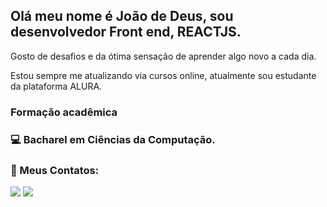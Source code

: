 ## Olá meu nome é João de Deus, sou desenvolvedor Front end, REACTJS.
Gosto de desafios e da ótima sensação de aprender algo novo a cada dia.

Estou sempre me atualizando via cursos online, atualmente sou estudante da plataforma ALURA.

### Formação acadêmica
### 💻 Bacharel em Ciências da Computação.

### 👥 Meus Contatos:

<a href="https://www.linkedin.com/in/joaodedeusrsfilho" target="_blank"><img src="https://img.shields.io/badge/-LinkedIn-%230077B5?style=for-the-badge&logo=linkedin&logoColor=white" target="_blank"></a>
<a href = "mailto:joaodedeusrsfilho@gmail.com"><img src="https://img.shields.io/badge/-Gmail-%23333?style=for-the-badge&logo=gmail&logoColor=white" target="_blank"></a>

